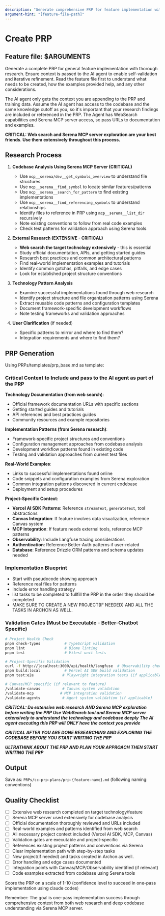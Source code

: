 ```yaml
---
description: "Generate comprehensive PRP for feature implementation with thorough research"
argument-hint: "[feature-file-path]"
---
```

# Create PRP

## Feature file: $ARGUMENTS

Generate a complete PRP for general feature implementation with thorough research. Ensure context is passed to the AI agent to enable self-validation and iterative refinement. Read the feature file first to understand what needs to be created, how the examples provided help, and any other considerations.

The AI agent only gets the context you are appending to the PRP and training data. Assume the AI agent has access to the codebase and the same knowledge cutoff as you, so it's important that your research findings are included or referenced in the PRP. The Agent has WebSearch capabilities and Serena MCP server access, so pass URLs to documentation and examples.

**CRITICAL: Web search and Serena MCP server exploration are your best friends. Use them extensively throughout this process.**

## Research Process

1. **Codebase Analysis Using Serena MCP Server (CRITICAL)**

   - Use `mcp__serena/dev__get_symbols_overview` to understand file structures
   - Use `mcp__serena__find_symbol` to locate similar features/patterns
   - Use `mcp__serena__search_for_pattern` to find existing implementations
   - Use `mcp__serena__find_referencing_symbols` to understand relationships
   - Identify files to reference in PRP using `mcp__serena__list_dir` recursively
   - Note existing conventions to follow from real code examples
   - Check test patterns for validation approach using Serena tools
2. **External Research (EXTENSIVE - CRITICAL)**

   - **Web search the target technology extensively** - this is essential
   - Study official documentation, APIs, and getting started guides
   - Research best practices and common architectural patterns
   - Find real-world implementation examples and tutorials
   - Identify common gotchas, pitfalls, and edge cases
   - Look for established project structure conventions
3. **Technology Pattern Analysis**

   - Examine successful implementations found through web research
   - Identify project structure and file organization patterns using Serena
   - Extract reusable code patterns and configuration templates
   - Document framework-specific development workflows
   - Note testing frameworks and validation approaches
4. **User Clarification** (if needed)

   - Specific patterns to mirror and where to find them?
   - Integration requirements and where to find them?

## PRP Generation

Using PRPs/templates/prp_base.md as template:

### Critical Context to Include and pass to the AI agent as part of the PRP

**Technology Documentation (from web search)**:

- Official framework documentation URLs with specific sections
- Getting started guides and tutorials
- API references and best practices guides
- Community resources and example repositories

**Implementation Patterns (from Serena research)**:

- Framework-specific project structures and conventions
- Configuration management approaches from codebase analysis
- Development workflow patterns found in existing code
- Testing and validation approaches from current test files

**Real-World Examples**:

- Links to successful implementations found online
- Code snippets and configuration examples from Serena exploration
- Common integration patterns discovered in current codebase
- Deployment and setup procedures

**Project-Specific Context**:

- **Vercel AI SDK Patterns**: Reference `streamText`, `generateText`, tool abstractions
- **Canvas Integration**: If feature involves data visualization, reference Canvas system
- **MCP Integration**: If feature needs external tools, reference MCP patterns
- **Observability**: Include Langfuse tracing considerations
- **Authentication**: Reference Better-Auth patterns if user-related
- **Database**: Reference Drizzle ORM patterns and schema updates needed

### Implementation Blueprint

- Start with pseudocode showing approach
- Reference real files for patterns
- Include error handling strategy
- list tasks to be completed to fullfill the PRP in the order they should be completed
- MAKE SURE TO CREATE A NEW PROJECT(IF NEEDED) AND ALL THE TASKS IN ARCHON AS WELL.

### Validation Gates (Must be Executable - Better-Chatbot Specific)

```bash
# Project Health Check
pnpm check-types           # TypeScript validation
pnpm lint                  # Biome linting
pnpm test                  # Vitest unit tests

# Project-Specific Validation
curl -f http://localhost:3000/api/health/langfuse  # Observability check
pnpm build:local           # Vercel AI SDK build validation
pnpm test:e2e             # Playwright integration tests (if applicable)

# Canvas/MCP specific (if relevant to feature)
/validate-canvas          # Canvas system validation
/validate-mcp            # MCP integration validation
/validate-agents          # Agent system validation (if applicable)
```

***CRITICAL: Do extensive web research AND Serena MCP exploration before writing the PRP***
***Use WebSearch tool and Serena MCP server extensively to understand the technology and codebase deeply***
***The AI agent executing this PRP will ONLY have the context you provide***

***CRITICAL AFTER YOU ARE DONE RESEARCHING AND EXPLORING THE CODEBASE BEFORE YOU START WRITING THE PRP***

***ULTRATHINK ABOUT THE PRP AND PLAN YOUR APPROACH THEN START WRITING THE PRP***

## Output

Save as: `PRPs/cc-prp-plans/prp-{feature-name}.md` (following naming conventions)

## Quality Checklist

- [ ] Extensive web research completed on target technology/feature
- [ ] Serena MCP server used extensively for codebase analysis
- [ ] Official documentation thoroughly reviewed and URLs included
- [ ] Real-world examples and patterns identified from web search
- [ ] All necessary project context included (Vercel AI SDK, MCP, Canvas)
- [ ] Validation gates are executable and project-specific
- [ ] References existing project patterns and conventions via Serena
- [ ] Clear implementation path with step-by-step tasks
- [ ] New project(if needed) and tasks created in Archon as well.
- [ ] Error handling and edge cases documented
- [ ] Integration points with Canvas/MCP/Observability identified (if relevant)
- [ ] Code examples extracted from codebase using Serena tools

Score the PRP on a scale of 1-10 (confidence level to succeed in one-pass implementation using claude codes)

Remember: The goal is one-pass implementation success through comprehensive context from both web research and deep codebase understanding via Serena MCP server.
